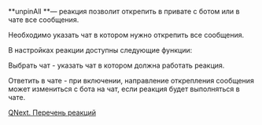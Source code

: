 
**unpinAll **— реакция позволит открепить в привате с ботом или в чате все сообщения.

Необходимо указать чат в котором нужно открепить все сообщения.



В настройках реакции доступны следующие функции:

Выбрать чат - указать чат в котором должна работать реакция.

Ответить в чате - при включении, направление открепления сообщения может измениться с бота на чат, если реакция будет выполняться в чате.



[QNext. Перечень реакций](/docs-test/ph/QNext-admin-reaction-about-05-01)